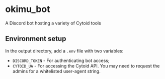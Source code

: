 # okimu_bot
A Discord bot hosting a variety of Cytoid tools

## Environment setup

In the output directory, add a `.env` file with two variables:

- `DISCORD_TOKEN` - For authenticating bot access;
- `CYTOID_UA` - For accessing the Cytoid API. You may need to request the admins for a whitelisted user-agent string.
